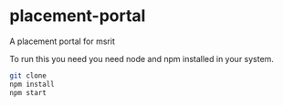 # placement-portal

A placement portal for msrit

To run this you need you need node and npm installed in your system.

```bash
git clone
npm install
npm start
```
